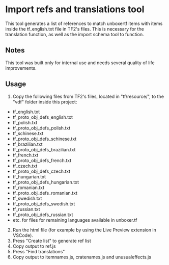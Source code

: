 # Import refs and translations tool

This tool generates a list of references to match unboxertf items with items inside the tf_english.txt file in TF2's files. This is necessary for the translation function, as well as the import schema tool to function.

## Notes

This tool was built only for internal use and needs several quality of life improvements.

## Usage

1. Copy the following files from TF2's files, located in "tf/resource/", to the "vdf" folder inside this project:
  - tf_english.txt
  - tf_proto_obj_defs_english.txt
  - tf_polish.txt
  - tf_proto_obj_defs_polish.txt
  - tf_schinese.txt
  - tf_proto_obj_defs_schinese.txt
  - tf_brazilian.txt
  - tf_proto_obj_defs_brazilian.txt
  - tf_french.txt
  - tf_proto_obj_defs_french.txt
  - tf_czech.txt
  - tf_proto_obj_defs_czech.txt
  - tf_hungarian.txt
  - tf_proto_obj_defs_hungarian.txt
  - tf_romanian.txt
  - tf_proto_obj_defs_romanian.txt
  - tf_swedish.txt
  - tf_proto_obj_defs_swedish.txt
  - tf_russian.txt
  - tf_proto_obj_defs_russian.txt
  - etc. for files for remaining languages available in unboxer.tf
2. Run the html file (for example by using the Live Preview extension in VSCode). 
3. Press "Create list" to generate ref list
4. Copy output to ref.js
5. Press "Find translations"
6. Copy output to itemnames.js, cratenames.js and unusualeffects.js